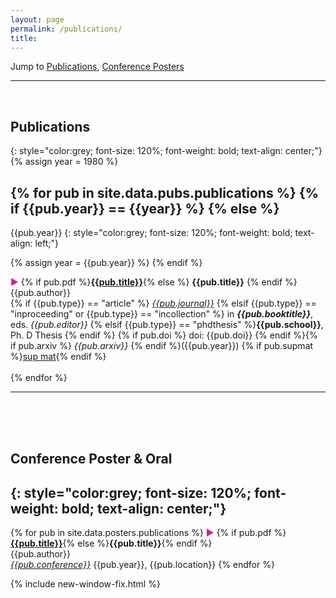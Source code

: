 ```yaml
---
layout: page
permalink: /publications/
title: 
---
```


Jump to [Publications](#peer-reviewed-publications), [Conference Posters](#conference-poster)

---
<br>

## Publications
{: style="color:grey; font-size: 120%; font-weight: bold; text-align: center;"}
{% assign year = 1980 %}

{% for pub in site.data.pubs.publications %}
{% if {{pub.year}} == {{year}} %} 
{% else %} 
---
{{pub.year}}
{: style="color:grey; font-size: 120%; font-weight: bold; text-align: left;"}

{% assign year = {{pub.year}} %}
{% endif %} 

<span style="color: #D02090">▶︎</span> {% if pub.pdf %}[**{{pub.title}}**]({{pub.pdf}}){% else %} **{{pub.title}}** {% endif %}
 <br>{{pub.author}}<br>
{% if {{pub.type}} == "article" %} <span style="text-decoration:underline">*{{pub.journal}}*</span>
{% elsif {{pub.type}} == "inproceeding" or {{pub.type}} == "incollection" %} in ***{{pub.booktitle}}***, eds. *{{pub.editor}}*
{% elsif {{pub.type}} == "phdthesis" %}**{{pub.school}}**, Ph. D Thesis
{% endif %} {% if pub.doi %} doi: {{pub.doi}} {% endif %}{% if pub.arxiv %} *{{pub.arxiv}}* {% endif %}({{pub.year}})
{% if pub.supmat %}[sup mat]({{pub.supmat}}){% endif %}
<br><br>
{% endfor %}

---
<br><br><br>
## Conference Poster & Oral
{: style="color:grey; font-size: 120%; font-weight: bold; text-align: center;"}
---
{% for pub in site.data.posters.publications %}
<span style="color: #D02090">▶︎</span> {% if pub.pdf %}[**{{pub.title}}**]({{pub.pdf}}){% else %}**{{pub.title}}**{% endif %}
 <br>{{pub.author}}<br>
 <span style="text-decoration:underline">*{{pub.conference}}*</span> {{pub.year}}, {{pub.location}}
{% endfor %}


{% include new-window-fix.html %}
